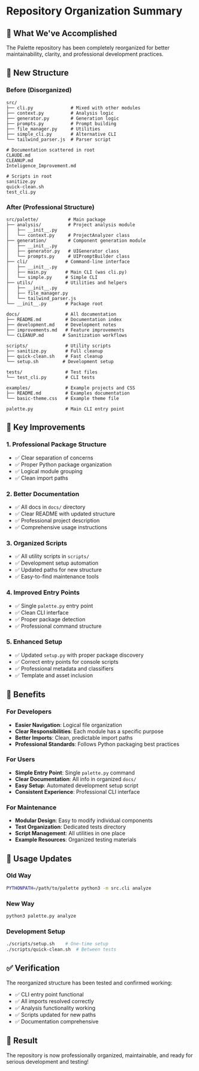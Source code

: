 # Repository Organization Summary

## 🎯 What We've Accomplished

The Palette repository has been completely reorganized for better maintainability, clarity, and professional development practices.

## 📁 New Structure

### Before (Disorganized)
```
src/
├── cli.py              # Mixed with other modules
├── context.py          # Analysis logic
├── generator.py        # Generation logic
├── prompts.py          # Prompt building
├── file_manager.py     # Utilities
├── simple_cli.py       # Alternative CLI
└── tailwind_parser.js  # Parser script

# Documentation scattered in root
CLAUDE.md
CLEANUP.md
Inteligence_Improvement.md

# Scripts in root
sanitize.py
quick-clean.sh
test_cli.py
```

### After (Professional Structure)
```
src/palette/           # Main package
├── analysis/          # Project analysis module
│   ├── __init__.py
│   └── context.py     # ProjectAnalyzer class
├── generation/        # Component generation module  
│   ├── __init__.py
│   ├── generator.py   # UIGenerator class
│   └── prompts.py     # UIPromptBuilder class
├── cli/              # Command-line interface
│   ├── __init__.py
│   ├── main.py       # Main CLI (was cli.py)
│   └── simple.py     # Simple CLI
├── utils/            # Utilities and helpers
│   ├── __init__.py
│   ├── file_manager.py
│   └── tailwind_parser.js
└── __init__.py       # Package root

docs/                 # All documentation
├── README.md         # Documentation index
├── development.md    # Development notes
├── improvements.md   # Feature improvements
└── CLEANUP.md       # Sanitization workflows

scripts/              # Utility scripts
├── sanitize.py       # Full cleanup
├── quick-clean.sh    # Fast cleanup
└── setup.sh         # Development setup

tests/                # Test files
└── test_cli.py       # CLI tests

examples/             # Example projects and CSS
├── README.md         # Examples documentation
└── basic-theme.css   # Example theme file

palette.py            # Main CLI entry point
```

## 🚀 Key Improvements

### 1. **Professional Package Structure**
- ✅ Clear separation of concerns
- ✅ Proper Python package organization
- ✅ Logical module grouping
- ✅ Clean import paths

### 2. **Better Documentation**
- ✅ All docs in `docs/` directory
- ✅ Clear README with updated structure
- ✅ Professional project description
- ✅ Comprehensive usage instructions

### 3. **Organized Scripts**
- ✅ All utility scripts in `scripts/`
- ✅ Development setup automation
- ✅ Updated paths for new structure
- ✅ Easy-to-find maintenance tools

### 4. **Improved Entry Points**
- ✅ Single `palette.py` entry point
- ✅ Clean CLI interface
- ✅ Proper package detection
- ✅ Professional command structure

### 5. **Enhanced Setup**
- ✅ Updated `setup.py` with proper package discovery
- ✅ Correct entry points for console scripts
- ✅ Professional metadata and classifiers
- ✅ Template and asset inclusion

## 🎯 Benefits

### For Developers
- **Easier Navigation**: Logical file organization
- **Clear Responsibilities**: Each module has a specific purpose
- **Better Imports**: Clean, predictable import paths
- **Professional Standards**: Follows Python packaging best practices

### For Users
- **Simple Entry Point**: Single `palette.py` command
- **Clear Documentation**: All info in organized `docs/`
- **Easy Setup**: Automated development setup script
- **Consistent Experience**: Professional CLI interface

### For Maintenance
- **Modular Design**: Easy to modify individual components
- **Test Organization**: Dedicated tests directory
- **Script Management**: All utilities in one place
- **Example Resources**: Organized testing materials

## 🔧 Usage Updates

### Old Way
```bash
PYTHONPATH=/path/to/palette python3 -m src.cli analyze
```

### New Way
```bash
python3 palette.py analyze
```

### Development Setup
```bash
./scripts/setup.sh    # One-time setup
./scripts/quick-clean.sh  # Between tests
```

## ✅ Verification

The reorganized structure has been tested and confirmed working:
- ✅ CLI entry point functional
- ✅ All imports resolved correctly
- ✅ Analysis functionality working
- ✅ Scripts updated for new paths
- ✅ Documentation comprehensive

## 🎉 Result

The repository is now professionally organized, maintainable, and ready for serious development and testing!
